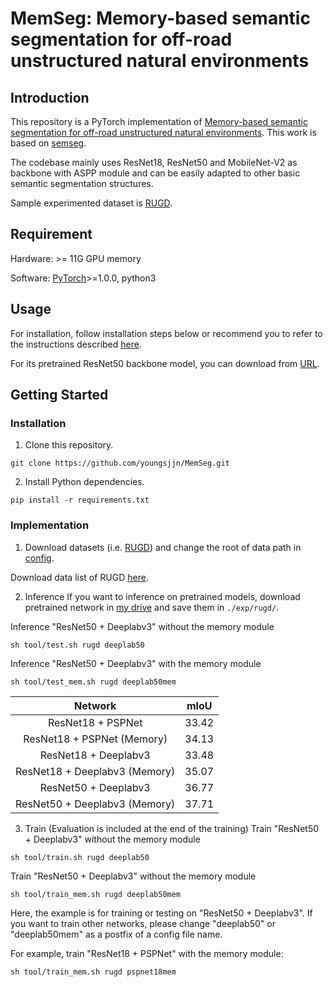# MemSeg: Memory-based semantic segmentation for off-road unstructured natural environments

## Introduction

This repository is a PyTorch implementation of [Memory-based semantic segmentation for off-road unstructured natural environments](https://arxiv.org/abs/2108.05635). This work is based on [semseg](https://github.com/hszhao/semseg/blob/1.0.0/README.md).

The codebase mainly uses ResNet18, ResNet50 and MobileNet-V2 as backbone with ASPP module and can be easily adapted to other basic semantic segmentation structures. 

Sample experimented dataset is [RUGD](http://rugd.vision/).

## Requirement
Hardware: >= 11G GPU memory

Software: [PyTorch](https://pytorch.org/)>=1.0.0, python3

## Usage
For installation, follow installation steps below or recommend you to refer to the instructions described [here](https://github.com/hszhao/semseg/blob/1.0.0/README.md).

For its pretrained ResNet50 backbone model, you can download from [URL](https://drive.google.com/file/d/1w5pRmLJXvmQQA5PtCbHhZc_uC4o0YbmA/view?usp=sharing).

## Getting Started

### Installation

1. Clone this repository.
```
git clone https://github.com/youngsjjn/MemSeg.git
```

2. Install Python dependencies.
```
pip install -r requirements.txt
```

### Implementation
1. Download datasets (i.e. [RUGD](http://rugd.vision/)) and change the root of data path in [config](./config/rugd/rugd_deeplab50.yaml).

Download data list of RUGD [here](https://drive.google.com/drive/folders/1InS3ky3UHZOEj_GArLRuQUkZDFFhnbL4?usp=sharing).

2. Inference
If you want to inference on pretrained models, download pretrained network in [my drive](https://drive.google.com/drive/folders/1EX9noJPgcWbuAxDy6XZnUNmApcNBlLIy?usp=sharing) and save them in `./exp/rugd/`.

Inference "ResNet50 + Deeplabv3" without the memory module
```
sh tool/test.sh rugd deeplab50
```
Inference "ResNet50 + Deeplabv3" with the memory module
```
sh tool/test_mem.sh rugd deeplab50mem
```

|  Network  |     mIoU     |
   | :-------: | :----------: |
   | ResNet18 + PSPNet  |    33.42    |
   | ResNet18 + PSPNet (Memory)  |    34.13   |
   | ResNet18 + Deeplabv3  |    33.48    |
   | ResNet18 + Deeplabv3 (Memory)  |    35.07   |
   | ResNet50 + Deeplabv3  |    36.77    |
   | ResNet50 + Deeplabv3 (Memory)  |    37.71   |

3. Train (Evaluation is included at the end of the training)
   Train "ResNet50 + Deeplabv3" without the memory module
```
sh tool/train.sh rugd deeplab50
```
Train "ResNet50 + Deeplabv3" without the memory module
```
sh tool/train_mem.sh rugd deeplab50mem
```

Here, the example is for training or testing on "ResNet50 + Deeplabv3".
If you want to train other networks, please change "deeplab50" or "deeplab50mem" as a postfix of a config file name.

For example, train "ResNet18 + PSPNet" with the memory module:
```
sh tool/train_mem.sh rugd pspnet18mem
```
